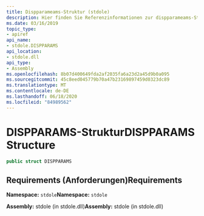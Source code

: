 ```yaml
---
title: Dispparameams-Struktur (stdole)
description: Hier finden Sie Referenzinformationen zur dispparameams-Struktur in .net. Die Struktur befindet sich im stdole-Namespace und in der stdole-Assembly.
ms.date: 03/16/2019
topic_type:
- apiref
api_name:
- stdole.DISPPARAMS
api_location:
- stdole.dll
api_type:
- Assembly
ms.openlocfilehash: 8b07d400649fda2af2035fa6a23d2a45d9b0a095
ms.sourcegitcommit: 45c8eed045779b70a47b23169897459d0323dc89
ms.translationtype: MT
ms.contentlocale: de-DE
ms.lasthandoff: 06/18/2020
ms.locfileid: "84989562"
---
```

# <a name="dispparams-structure"></a><span data-ttu-id="c977d-104">DISPPARAMS-Struktur</span><span class="sxs-lookup"><span data-stu-id="c977d-104">DISPPARAMS Structure</span></span>

```csharp
public struct DISPPARAMS
```

## <a name="requirements"></a><span data-ttu-id="c977d-105">Requirements (Anforderungen)</span><span class="sxs-lookup"><span data-stu-id="c977d-105">Requirements</span></span>

<span data-ttu-id="c977d-106">**Namespace:** `stdole`</span><span class="sxs-lookup"><span data-stu-id="c977d-106">**Namespace:** `stdole`</span></span>

<span data-ttu-id="c977d-107">**Assembly:** stdole (in stdole.dll)</span><span class="sxs-lookup"><span data-stu-id="c977d-107">**Assembly:** stdole (in stdole.dll)</span></span>
